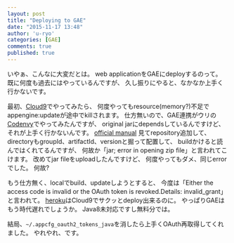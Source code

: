 ```yaml
---
layout: post
title: "Deploying to GAE"
date: "2015-11-17 13:48"
author: 'u-ryo'
categories: [GAE]
comments: true
published: true
---
```

いやぁ、こんなに大変だとは。
web applicationをGAEにdeployするのって。
既に何度も過去にはやっているんですが、
久し振りにやると、なかなか上手く行かないです。

最初、[Cloud9](https://c9.io)でやってみたら、
何度やってもresource(memory?)不足でappengine:updateが途中でkillされます。
仕方無いので、GAE連携がウリの[Codenvy](https://codenvy.com)でやってみたんですが、
original jarにdependsしているんですけど、
それが上手く行かないんです。
[official manual](http://docs.codenvy.com/user/technology-specific-features/#upload-local-libs)
見てrepository追加して、
directoryもgroupId、artifactId、versionと掘って配置して、
buildかけると読んではくれてるんですが、
何故か「jar; error in opening zip file」と言われてこけます。
改めてjar fileをuploadしたんですけど、
何度やってもダメ、同じerrorでした。
何故?

もう仕方無く、localでbuild、updateしようとすると、
今度は「Either the access code is invalid or the OAuth token is revoked.Details: invalid_grant」と言われて。
[heroku](https://heroku.com)はCloud9でサクッとdeploy出来るのに。
やっぱりGAEはもう時代遅れでしょうか。
Java8未対応ですし無料分では。

結局、`~/.appcfg_oauth2_tokens_java`を消したら上手くOAuth再取得してくれました。
やれやれ、です。